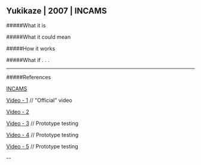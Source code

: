 ## Yukikaze | 2007 | INCAMS

#####What it is



#####What it could mean



#####How it works



#####What if . . .



---

#####References

[INCAMS](http://incams.jp/)

[Video - 1](https://www.youtube.com/watch?v=jJfpL5QkixU) // "Official" video

[Video - 2](https://www.youtube.com/watch?v=b4HtUwAkVDg)

[Video - 3](https://www.youtube.com/watch?v=aB9G4ogxxm4) // Prototype testing

[Video - 4](https://www.youtube.com/watch?v=6IR8RVgcKtg) // Prototype testing

[Video - 5](https://www.youtube.com/watch?v=KIumsp6bvMs) // Prototype testing

--
